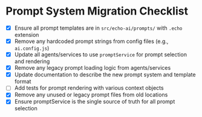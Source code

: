 # Prompt System Migration Checklist

-   [x] Ensure all prompt templates are in `src/echo-ai/prompts/` with `.echo` extension
-   [x] Remove any hardcoded prompt strings from config files (e.g., `ai.config.js`)
-   [x] Update all agents/services to use `promptService` for prompt selection and rendering
-   [x] Remove any legacy prompt loading logic from agents/services
-   [x] Update documentation to describe the new prompt system and template format
-   [ ] Add tests for prompt rendering with various context objects
-   [x] Remove any unused or legacy prompt files from old locations
-   [x] Ensure promptService is the single source of truth for all prompt selection
